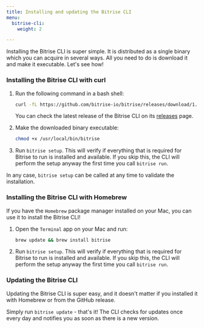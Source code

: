 ```yaml
---
title: Installing and updating the Bitrise CLI
menu:
  bitrise-cli:
    weight: 2

---
```

Installing the Bitrise CLI is super simple. It is distributed as a single binary which you can acquire in several ways. All you need to do is download it and make it executable. Let's see how!

### Installing the Bitrise CLI with curl

1. Run the following command in a bash shell:

    ``` bash
    curl -fL https://github.com/bitrise-io/bitrise/releases/download/1.21.0/bitrise-$(uname -s)-$(uname -m) > /usr/local/bin/bitrise
    ```
    You can check the latest release of the Bitrise CLI on its [releases](https://github.com/bitrise-io/bitrise/releases) page.

1. Make the downloaded binary executable:

    ``` bash
    chmod +x /usr/local/bin/bitrise
    ```

1. Run `bitrise setup`. This will verify if everything that is required for Bitrise to run is installed and available. If you skip this, the CLI will perform the setup anyway the first time you call `bitrise run`.

In any case, `bitrise setup` can be called at any time to validate the installation.

### Installing the Bitrise CLI with Homebrew

If you have the `Homebrew` package manager installed on your Mac, you can use it to install the Bitrise CLI!

1. Open the `Terminal` app on your Mac and run:

    ``` bash
    brew update && brew install bitrise
    ```

1. Run `bitrise setup`. This will verify if everything that is required for Bitrise to run is installed and available. If you skip this, the CLI will perform the setup anyway the first time you call `bitrise run`.

### Updating the Bitrise CLI

Updating the Bitrise CLI is super easy, and it doesn't matter if you installed it with Homebrew or from the GitHub release.

Simply run `bitrise update` - that's it! The CLI checks for updates once every day and notifies you as soon as there is a new version.